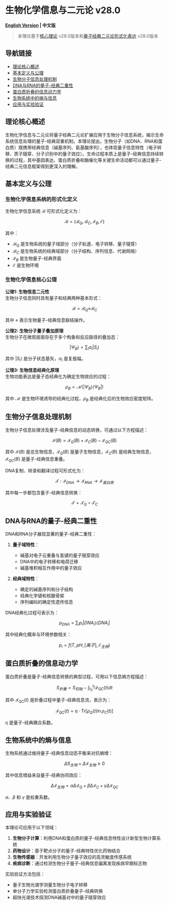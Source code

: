 # 生物化学信息与二元论 v28.0

**[English Version](formal_theory_biochemical_information_en.md) | 中文版**

> 本理论基于[核心理论](../core.md) v28.0版本和[量子经典二元论形式化表达](../formal_theory_core.md) v28.0版本

## 导航链接
- [理论核心概述](#理论核心概述)
- [基本定义与公理](#基本定义与公理)
- [生物分子信息处理机制](#生物分子信息处理机制)
- [DNA与RNA的量子-经典二重性](#dna与rna的量子-经典二重性)
- [蛋白质折叠的信息动力学](#蛋白质折叠的信息动力学)
- [生物系统中的熵与信息](#生物系统中的熵与信息)
- [应用与实验验证](#应用与实验验证)

## 理论核心概述

生物化学信息与二元论将量子经典二元论扩展应用于生物分子信息系统，揭示生命系统信息处理的量子-经典双重机制。本理论提出，生物分子（如DNA、RNA和蛋白质）既携带经典信息（碱基序列、氨基酸序列），也体现量子信息特性（电子转移、质子隧穿、分子识别中的量子效应）。生命过程本质上是量子-经典信息持续转换的过程，其中基因表达、蛋白质折叠和酶催化等关键生命活动都可以通过量子-经典二元信息框架得到更深入的理解。

## 基本定义与公理

### 生物化学信息系统的形式化定义

生物化学信息系统 $\mathcal{B}$ 可形式化定义为：

$$\mathcal{B} = (\mathcal{B}_Q, \mathcal{B}_C, \mathcal{I}_B, \mathcal{E})$$

其中：
- $\mathcal{B}_Q$ 是生物系统的量子域部分（分子轨道、电子转移、量子隧穿）
- $\mathcal{B}_C$ 是生物系统的经典域部分（分子结构、序列信息、代谢网络）
- $\mathcal{I}_B$ 是生物量子-经典界面
- $\mathcal{E}$ 是生物环境

### 生物化学信息核心公理

**公理1: 生物信息二元性**  
生物分子信息同时具有量子和经典两种基本形式：

$$\mathcal{B} = \mathcal{B}_Q \diamond \mathcal{B}_C$$

其中 $\diamond$ 表示生物量子-经典信息联结操作。

**公理2: 生物分子量子叠加原理**  
生物分子在微观层面存在于多个构象和反应路径的叠加态：

$$|\Psi_B\rangle = \sum_i \alpha_i |S_i\rangle$$

其中 $|S_i\rangle$ 是分子状态基矢，$\alpha_i$ 是复振幅。

**公理3: 生物信息经典化原理**  
生物功能表达是量子态经典化为确定生物效应的过程：

$$\rho_B = \mathcal{M}(|\Psi_B\rangle\langle\Psi_B|)$$

其中 $\mathcal{M}$ 是生物环境诱导的经典化过程，$\rho_B$ 是经典化后的生物效应密度矩阵。

## 生物分子信息处理机制

生物分子信息处理涉及量子-经典信息的动态转换，可通过以下方程描述：

$$\mathcal{I}(B) = \mathcal{I}_Q(B) + \mathcal{I}_C(B) - \mathcal{I}_{QC}(B)$$

其中 $\mathcal{I}(B)$ 是总生物信息，$\mathcal{I}_Q(B)$ 是量子生物信息，$\mathcal{I}_C(B)$ 是经典生物信息，$\mathcal{I}_{QC}(B)$ 是量子-经典信息重叠。

DNA复制、转录和翻译过程可形式化为：

$$\mathcal{T}: \mathcal{I}_{DNA} \rightarrow \mathcal{I}_{RNA} \rightarrow \mathcal{I}_{蛋白质}$$

其中每一步都包含量子-经典信息转换：

$$\mathcal{T} = \mathcal{T}_Q \circ \mathcal{T}_C$$

## DNA与RNA的量子-经典二重性

DNA和RNA分子展现显著的量子-经典二重性：

1. **量子域特性**：
   - 碱基对电子云重叠与氢键的量子隧穿效应
   - DNA中的电子转移和电荷迁移
   - 碱基堆积相互作用中的量子效应

2. **经典域特性**：
   - 确定的碱基序列和分子结构
   - 经典化学键和核酸骨架
   - 序列编码的确定性遗传信息

DNA经典化过程可表示为：

$$\rho_{DNA} = \sum_i p_i |DNA_i\rangle\langle DNA_i|$$

其中经典化概率与环境参数相关：

$$p_i = f(T, pH, [离子], \mathcal{E}_{生物})$$

## 蛋白质折叠的信息动力学

蛋白质折叠是量子-经典信息转换的典型过程，可用以下信息熵方程描述：

$$S_{折叠} = S_{初始} - \int_{t_0}^{t_f} \mathcal{I}_{QC}(t) dt$$

其中 $\mathcal{I}_{QC}(t)$ 是折叠过程中量子-经典信息流，表示为：

$$\mathcal{I}_{QC}(t) = \eta \cdot \text{Tr}[\rho_Q(t) \ln \rho_C(t)]$$

$\eta$ 是量子-经典耦合系数。

## 生物系统中的熵与信息

生物系统通过维持量子-经典信息动态平衡来对抗熵增：

$$\Delta S_{生物} + \Delta \mathcal{I}_{生物} \geq 0$$

其中信息增益来自量子-经典协同效应：

$$\Delta \mathcal{I}_{生物} = \alpha \Delta \mathcal{I}_Q + \beta \Delta \mathcal{I}_C + \gamma \Delta \mathcal{I}_{QC}$$

$\alpha$、$\beta$ 和 $\gamma$ 是权重系数。

## 应用与实验验证

本理论可应用于以下领域：

1. **生物分子计算**：利用DNA和蛋白质的量子-经典信息特性设计新型生物计算系统
2. **药物设计**：基于靶点分子的量子-经典特性优化药物结合
3. **生物传感器**：开发利用生物分子量子效应的高灵敏度传感系统
4. **疾病诊断**：通过检测生物分子量子-经典信息偏离发现疾病早期标志物

实验验证方法包括：
- 量子生物光谱学测量生物分子电子转移
- 单分子力学实验检测蛋白质折叠量子-经典转换
- 超快光谱技术探测DNA碱基对中的量子隧穿效应 